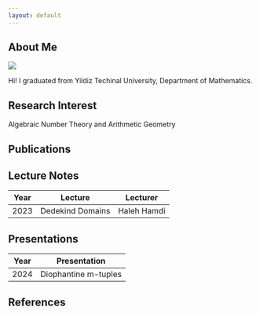 ```yaml
---
layout: default
---
```


## About Me

<img class="profile-picture" src="sherlock.jpg">

Hi! I graduated from Yildiz Techinal University, Department of Mathematics.


## Research Interest
Algebraic Number Theory and Arithmetic Geometry

## Publications


## Lecture Notes

Year | Lecture |  Lecturer |
-----|-------|--------
2023 | Dedekind Domains  | Haleh Hamdi | [link](lecturenotes/lecturenote1.pdf)

## Presentations

Year | Presentation |
-----|------------- |
2024 | Diophantine m-tuples | [link](presentations/Diophantine_m_tuples_presentation.pdf)

## References
